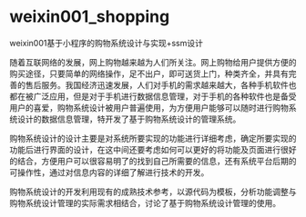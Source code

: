 # weixin001_shopping
weixin001基于小程序的购物系统设计与实现+ssm设计

随着互联网络的发展，网上购物越来越为人们所关注。网上购物给用户提供方便的购买途径，只要简单的网络操作，足不出户，即可送货上门，种类齐全，并具有完善的售后服务。我国经济迅速发展，人们对手机的需求越来越大，各种手机软件也都在被广泛应用，但是对于手机进行数据信息管理，对于手机的各种软件也是备受用户的喜爱，购物系统设计被用户普遍使用，为方便用户能够可以随时进行购物系统设计的数据信息管理，特开发了基于购物系统设计的管理系统。

购物系统设计的设计主要是对系统所要实现的功能进行详细考虑，确定所要实现的功能后进行界面的设计，在这中间还要考虑如何可以更好的将功能及页面进行很好的结合，方便用户可以很容易明了的找到自己所需要的信息，还有系统平台后期的可操作性，通过对信息内容的详细了解进行技术的开发。

购物系统设计的开发利用现有的成熟技术参考，以源代码为模板，分析功能调整与购物系统设计管理的实际需求相结合，讨论了基于购物系统设计管理的使用。 
